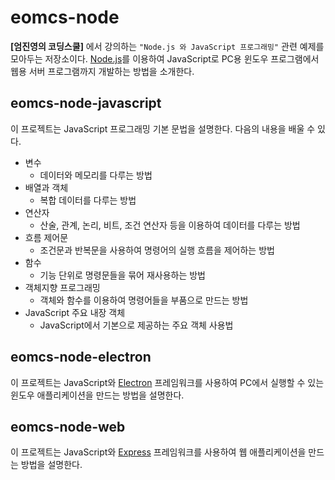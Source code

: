 # eomcs-node
**[엄진영의 코딩스쿨]** 에서 강의하는 `"Node.js 와 JavaScript 프로그래밍"` 관련 예제를 모아두는 저장소이다.
[Node.js](https://nodejs.org)를 이용하여 JavaScript로 PC용 윈도우 프로그램에서 웹용 서버 프로그램까지 개발하는
방법을 소개한다.  

## eomcs-node-javascript
이 프로젝트는 JavaScript 프로그래밍 기본 문법을 설명한다. 다음의 내용을 배울 수 있다.
* 변수
  * 데이터와 메모리를 다루는 방법
* 배열과 객체
  * 복합 데이터를 다루는 방법
* 연산자
  * 산술, 관계, 논리, 비트, 조건 연산자 등을 이용하여 데이터를 다루는 방법
* 흐름 제어문
  * 조건문과 반복문을 사용하여 명령어의 실행 흐름을 제어하는 방법
* 함수
  * 기능 단위로 명령문들을 묶어 재사용하는 방법
* 객체지향 프로그래밍
  * 객체와 함수를 이용하여 명령어들을 부품으로 만드는 방법
* JavaScript 주요 내장 객체
  * JavaScript에서 기본으로 제공하는 주요 객체 사용법

## eomcs-node-electron
이 프로젝트는 JavaScript와 [Electron](https://electron.atom.io) 프레임워크를 사용하여
PC에서 실행할 수 있는 윈도우 애플리케이션을 만드는 방법을 설명한다.

## eomcs-node-web
이 프로젝트는 JavaScript와 [Express](http://expressjs.com/) 프레임워크를 사용하여
웹 애플리케이션을 만드는 방법을 설명한다.
